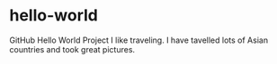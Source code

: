 # hello-world
GitHub Hello World Project
I like traveling. 
I have tavelled lots of Asian countries and took great pictures.
